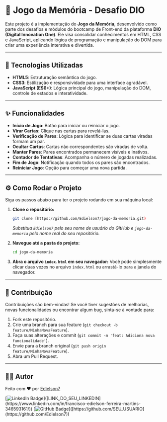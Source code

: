 # 🧠 Jogo da Memória - Desafio DIO

Este projeto é a implementação do **Jogo da Memória**, desenvolvido como parte dos desafios e módulos do bootcamp de Front-end da plataforma **DIO (Digital Innovation One)**. Ele visa consolidar conhecimentos em HTML, CSS e JavaScript, aplicando lógica de programação e manipulação do DOM para criar uma experiência interativa e divertida.

---

## 🚀 Tecnologias Utilizadas

* **HTML5**: Estruturação semântica do jogo.
* **CSS3**: Estilização e responsividade para uma interface agradável.
* **JavaScript (ES6+)**: Lógica principal do jogo, manipulação do DOM, controle de estados e interatividade.

---

## ✨ Funcionalidades

* **Início de Jogo**: Botão para iniciar ou reiniciar o jogo.
* **Virar Cartas**: Clique nas cartas para revelá-las.
* **Verificação de Pares**: Lógica para identificar se duas cartas viradas formam um par.
* **Ocultar Cartas**: Cartas não correspondentes são viradas de volta.
* **Manter Pares**: Pares encontrados permanecem visíveis e inativos.
* **Contador de Tentativas**: Acompanha o número de jogadas realizadas.
* **Fim de Jogo**: Notificação quando todos os pares são encontrados.
* **Reiniciar Jogo**: Opção para começar uma nova partida.

---

## ⚙️ Como Rodar o Projeto

Siga os passos abaixo para ter o projeto rodando em sua máquina local:

1.  **Clone o repositório:**
    ```bash
    git clone [https://github.com/Edielson7/jogo-da-memoria.git)
    ```
    *Substitua `Edielson7` pelo seu nome de usuário do GitHub e `jogo-da-memoria` pelo nome real do seu repositório.*

2.  **Navegue até a pasta do projeto:**
    ```bash
    cd jogo-da-memoria
    ```

3.  **Abra o arquivo `index.html` em seu navegador:**
    Você pode simplesmente clicar duas vezes no arquivo `index.html` ou arrastá-lo para a janela do navegador.

---

## 🤝 Contribuição

Contribuições são bem-vindas! Se você tiver sugestões de melhorias, novas funcionalidades ou encontrar algum bug, sinta-se à vontade para:

1.  Fork este repositório.
2.  Crie uma branch para sua feature (`git checkout -b feature/MinhaNovaFeature`).
3.  Faça suas alterações e commit (`git commit -m 'feat: Adiciona nova funcionalidade'`).
4.  Envie para a branch original (`git push origin feature/MinhaNovaFeature`).
5.  Abra um Pull Request.

---

## 👨‍💻 Autor

Feito com ❤️ por [Edielson7](https://github.com/Edielson7)

[![LinkedIn Badge](https://img.shields.io/badge/-Edielson7-blue?style=flat-square&logo=Linkedin&logoColor=white&link=[LINK_DO_SEU_LINKEDIN](https://www.linkedin.com/in/francisco-edielson-ferreira-martins-346593161/))]([LINK_DO_SEU_LINKEDIN](https://www.linkedin.com/in/francisco-edielson-ferreira-martins-346593161/))
[![GitHub Badge](https://img.shields.io/badge/-Edielson7-181717?style=flat-square&logo=github&logoColor=white&link=[https://github.com/SEU_USUARIO](https://github.com/Edielson7))]([https://github.com/SEU_USUARIO](https://github.com/Edielson7))
